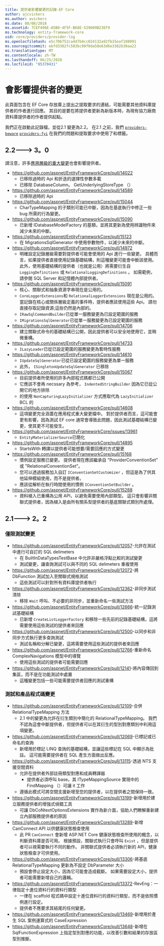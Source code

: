 ```yaml
---
title: 提供者影響變更的記錄-EF Core
author: ajcvickers
ms.author: avickers
ms.date: 08/08/2018
ms.assetid: 7CEF496E-A5B0-4F5F-B68E-529609B23EF9
ms.technology: entity-framework-core
uid: core/providers/provider-log
ms.openlocfilehash: e5c706752ca447b4cc024132a92fb15eaf108991
ms.sourcegitcommit: ebfd3382fc583bc90f0da58e63d6e3382b30aa22
ms.translationtype: MT
ms.contentlocale: zh-TW
ms.lasthandoff: 06/25/2020
ms.locfileid: "85370431"
---
```

# <a name="provider-impacting-changes"></a>會影響提供者的變更

此頁面包含在 EF Core 存放庫上提出之提取要求的連結，可能需要其他資料庫提供者的作者進行回應。 其目的是要在將提供者更新為新版本時，為現有協力廠商資料庫提供者的作者提供起點。

我們正在啟動此記錄檔，並從2.1 變更為2.2。 在2.1 之前，我們 [`providers-beware`](https://github.com/aspnet/EntityFrameworkCore/labels/providers-beware) [`providers-fyi`](https://github.com/aspnet/EntityFrameworkCore/labels/providers-fyi) 在我們的問題和提取要求中使用了和標籤。

## <a name="22-----30"></a>2.2---> 3。0

請注意，許多[應用層級的重大變更](xref:core/what-is-new/ef-core-3.0/breaking-changes)也會影響提供者。

* <https://github.com/aspnet/EntityFrameworkCore/pull/14022>
  * 已移除過時的 Api 和折迭的選擇性參數多載
  * 已移除 DatabaseColumn。 GetUnderlyingStoreType （）
* <https://github.com/aspnet/EntityFrameworkCore/pull/14589>
  * 已移除過時的 Api
* <https://github.com/aspnet/EntityFrameworkCore/pull/15044>
  * CharTypeMapping 的子類別可能已中斷，因為在基底執行中修正一些 bug 所需的行為變更。
* <https://github.com/aspnet/EntityFrameworkCore/pull/15090>
  * 已新增 IDatabaseModelFactory 的基類，並將其更新為使用辨識物件來減少未來的中斷。
* <https://github.com/aspnet/EntityFrameworkCore/pull/15123>
  * 在 MigrationsSqlGenerator 中使用參數物件，以減少未來的中斷。
* <https://github.com/aspnet/EntityFrameworkCore/pull/14972>
  * 明確設定記錄層級需要對提供者可能會使用的 Api 進行一些變更。 具體而言，如果提供者直接使用記錄基礎結構，則這種變更可能會中斷該使用。 此外，使用基礎結構的提供者（也就是公用）將需要衍生自 `LoggingDefinitions` 或 `RelationalLoggingDefinitions` 。 如需範例，請參閱 SQL Server 和記憶體內部提供者。
* <https://github.com/aspnet/EntityFrameworkCore/pull/15091>
  * 核心、關聯式和抽象資源字串現在是公用的。
  * `CoreLoggerExtensions`和 `RelationalLoggerExtensions` 現在是公用的。 當記錄在核心或關係層級定義的事件時，提供者應該使用這些 Api。 請勿直接存取記錄資源;這些仍然是內部的。
  * `IRawSqlCommandBuilder`已從單一服務變更為已設定範圍的服務
  * `IMigrationsSqlGenerator`已從單一服務變更為已設定範圍的服務
* <https://github.com/aspnet/EntityFrameworkCore/pull/14706>
  * 建立關聯式命令的基礎結構已公開，因此提供者可以安全地使用它，並稍微重構。
* <https://github.com/aspnet/EntityFrameworkCore/pull/14733>
  * `ILazyLoader`已從已設定範圍的服務變更為暫時性服務
* <https://github.com/aspnet/EntityFrameworkCore/pull/14610>
  * `IUpdateSqlGenerator`已從已設定範圍的服務變更為單一服務
  * 此外， `ISingletonUpdateSqlGenerator` 已移除
* <https://github.com/aspnet/EntityFrameworkCore/pull/15067>
  * 目前提供者所使用的許多內部程式碼都已公開
  * 它應該不會再 necssary 為參考， `IndentedStringBuilder` 因為它已從公開它的地方排除
  * 的使用 `NonCapturingLazyInitializer` 方式應取代為 `LazyInitializer` BCL 的
* <https://github.com/aspnet/EntityFrameworkCore/pull/14608>
  * 這項變更完全涵蓋在應用程式重大變更檔中。 對於提供者而言，這可能會更有影響，因為測試 EF core 通常會導致此問題，因此測試基礎結構已變更，使其更不可能發生。
* <https://github.com/aspnet/EntityFrameworkCore/issues/13961>
  * `EntityMaterializerSource`已簡化
* <https://github.com/aspnet/EntityFrameworkCore/pull/14895>
  * StartsWith 轉譯以提供者可能想要/需要回應的方式變更
* <https://github.com/aspnet/EntityFrameworkCore/pull/15168>
  * 慣例設定服務已變更。 提供者現在應該繼承自 "ProviderConventionSet" 或 "RelationalConventionSet"。
  * 您可以透過服務加入自訂 `IConventionSetCustomizer` ，但這是為了供其他延伸模組使用，而不是提供者。
  * 應該從解析在執行時間使用的慣例 `IConventionSetBuilder` 。
* <https://github.com/aspnet/EntityFrameworkCore/pull/15288>
  * 資料植入已重構為公用 API，以避免需要使用內部類型。 這只會影響非關聯式提供者，因為植入是由所有關系型提供者的基底關聯式類別所處理。

## <a name="21-----22"></a>2.1---> 2。2

### <a name="test-only-changes"></a>僅限測試變更

* <https://github.com/aspnet/EntityFrameworkCore/pull/12057>-允許在測試中進行可自訂的 SQL delimeters
  * 在 BuiltInDataTypesTestBase 中允許非嚴格浮點比較的測試變更
  * 測試變更，讓查詢測試可以與不同的 SQL delimeters 重複使用
* <https://github.com/aspnet/EntityFrameworkCore/pull/12072>-將 DbFunction 測試加入至關聯式規格測試
  * 這些測試可以針對所有資料庫提供者執行
* <https://github.com/aspnet/EntityFrameworkCore/pull/12362>-非同步測試清除
  * 移除 `Wait` 呼叫、不必要的非同步，並重新命名一些測試方法
* <https://github.com/aspnet/EntityFrameworkCore/pull/12666>-統一記錄測試基礎結構
  * 已新增 `CreateListLoggerFactory` 和移除一些先前的記錄基礎結構，這將需要使用這些測試的提供者來回應
* <https://github.com/aspnet/EntityFrameworkCore/pull/12500>-以同步和非同步方式執行更多查詢測試
  * 測試名稱和分解已變更，這將需要使用這些測試的提供者來回應
* <https://github.com/aspnet/EntityFrameworkCore/pull/12766>-重新命名 ComplexNavigations 模型中的導覽
  * 使用這些測試的提供者可能需要回應
* <https://github.com/aspnet/EntityFrameworkCore/pull/12141>-將內容傳回到集區，而不是在功能測試中處置
  * 這種變更包括一些可能需要提供者回應的測試重構

### <a name="test-and-product-code-changes"></a>測試和產品程式碼變更

* <https://github.com/aspnet/EntityFrameworkCore/pull/12109>-合併 RelationalTypeMapping 方法
  * 2.1 中的變更為允許在衍生類別中簡化的 RelationalTypeMapping。 我們不認為這會中斷提供者，但提供者可以在其衍生的型別對應類別中利用這項變更。
* <https://github.com/aspnet/EntityFrameworkCore/pull/12069>-已標記或已命名的查詢
  * 新增用於標記 LINQ 查詢的基礎結構，並讓這些標記在 SQL 中顯示為批註。 這可能需要提供者在 SQL 產生方面做出反應。
* <https://github.com/aspnet/EntityFrameworkCore/pull/13115>-透過 NTS 支援空間資料
  * 允許在提供者外部註冊類型對應和成員轉譯器
    * 提供者必須呼叫 base。其 ITypeMappingSource 實現中的 FindMapping （）可讓 it 工作
  * 遵循此模式可將空間支援新增至您的提供者，以在提供者之間保持一致。
* <https://github.com/aspnet/EntityFrameworkCore/pull/13199>-新增用於建立服務提供者的增強式偵錯工具
  * 可讓 DbCoNtextOptionsExtensions 實作為新介面，協助人們瞭解重新建立內部服務提供者的原因
* <https://github.com/aspnet/EntityFrameworkCore/pull/13289>-新增 CanConnect API 以供健康狀態檢查使用
  * 此 PR `CanConnect` 會新增 ASP.NET Core 健康狀態檢查所使用的概念，以判斷資料庫是否可用。 根據預設，關聯式執行只會呼叫 `Exist` ，但是提供者可以視需要執行不同的動作。 非關聯式提供者必須執行新的 API，健康狀態檢查才可供使用。
* <https://github.com/aspnet/EntityFrameworkCore/pull/13306>-將基底 RelationalTypeMapping 更新為不設定 DbParameter 大小
  * 預設會停止設定大小，因為它可能會造成截斷。 如果需要設定大小，提供者可能需要新增自己的邏輯。
* <https://github.com/aspnet/EntityFrameworkCore/pull/13372>-RevEng：一律指定十進位資料行的資料行類型
  * 一律在 scaffold 程式碼中設定十進位資料行的資料行類型，而不是依照慣例進行設定。
  * 提供者不應要求其結尾的任何變更。
* <https://github.com/aspnet/EntityFrameworkCore/pull/13469>-新增用於產生 SQL 案例運算式的 CaseExpression
* <https://github.com/aspnet/EntityFrameworkCore/pull/13648>-新增在 SqlFunctionExpression 上指定型別對應的功能，以改善引數和結果的存放區型別推斷。
